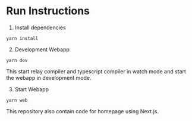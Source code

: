 # Run Instructions

1. Install dependencies

`yarn install`

2. Development Webapp

`yarn dev`

This start relay compiler and typescript compiler in watch mode and start the webapp in development mode.

3. Start Webapp

`yarn web`

This repository also contain code for homepage using Next.js.
